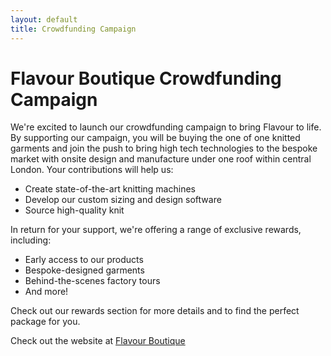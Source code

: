 ```yaml
---
layout: default
title: Crowdfunding Campaign
---
```


# Flavour Boutique Crowdfunding Campaign

We're excited to launch our crowdfunding campaign to bring Flavour to life. By supporting our campaign, you will be buying the one of one knitted garments and join the push to bring high tech technologies to the bespoke market with onsite design and manufacture under one roof within central London.
Your contributions will help us:
- Create state-of-the-art knitting machines
- Develop our custom sizing and design software
- Source high-quality knit

In return for your support, we're offering a range of exclusive rewards, including:
- Early access to our products
- Bespoke-designed garments
- Behind-the-scenes factory tours
- And more!

Check out our rewards section for more details and to find the perfect package for you.

Check out the website at [Flavour Boutique](https://flavour.boutique)